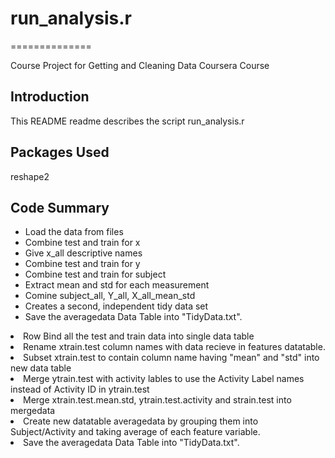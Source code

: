 <h1>run_analysis.r</h1>
==============

Course Project for Getting and Cleaning Data Coursera Course

<h2>Introduction</h2>

<p>This README readme describes the script run_analysis.r</p>

<h2> Packages Used </h2>

<p>reshape2</p>

<h2>Code Summary</h2>

<ul>
<li>Load the data from files </li>
<li>Combine test and train for x</li>
<li>Give x_all descriptive names</li>
<li>Combine test and train for y</li>
<li>Combine test and train for subject</li>
<li>Extract mean and std for each measurement</li>
<li>Comine subject_all, Y_all, X_all_mean_std</li>
<li>Creates a second, independent tidy data set</li>
<li>Save the averagedata Data Table into "TidyData.txt".</li>
</ul>
<li>Row Bind all the test and train data into single data table </li>
<li>Rename xtrain.test column names with data recieve in features datatable.</li>
<li>Subset xtrain.test to contain column name having "mean" and "std" into new data table </li>
<li>Merge ytrain.test with activity lables to use the Activity Label names instead of Activity ID in ytrain.test</li>
<li>Merge xtrain.test.mean.std, ytrain.test.activity and strain.test into mergedata</li>
<li>Create new datatable averagedata by grouping them into Subject/Activity and taking average of each feature variable.</li>
<li>Save the averagedata Data Table into "TidyData.txt".</li>
</ul>

